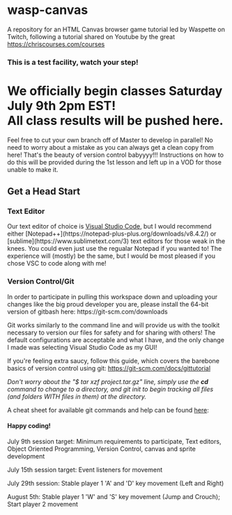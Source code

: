 # wasp-canvas
A repository for an HTML Canvas browser game tutorial led by Waspette on Twitch, following a tutorial shared on Youtube by the great https://chriscourses.com/courses

<h3>This is a test facility, watch your step!</h3>


<h1>
We officially begin classes Saturday July 9th 2pm EST! </br>
All class results will be pushed here. </h1>

Feel free to cut your own branch off of Master to develop in parallel! No need to worry about a mistake as you can always get a clean copy from here! That's the beauty of version control babyyyy!!! Instructions on how to do this will be provided during the 1st lesson and left up in a VOD for those unable to make it.

<h2>Get a Head Start</h3>


<h3> Text Editor</h2>
Our text editor of choice is <a href="https://code.visualstudio.com/download">Visual Studio Code</a>, but I would recommend either [Notepad++](https://notepad-plus-plus.org/downloads/v8.4.2/) or [sublime](https://www.sublimetext.com/3) text editors for those weak in the knees. You could even just use the regualar Notepad if you wanted to! The experience will (mostly) be the same, but I would be most pleased if you chose VSC to code along with me!

<h3> Version Control/Git</h2>
In order to participate in pulling this workspace down and uploading your changes like the big proud developer you are, please install the 64-bit version of gitbash here: https://git-scm.com/downloads

 Git works similarly to the command line and will provide us with the toolkit necessary to version our files for safety and for sharing with others! The default configurations are acceptable and what I have, and the only change I made was selecting Visual Studio Code as my GUI!

If you're feeling extra saucy, follow this guide,  which covers the barebone basics of version control using git: https://git-scm.com/docs/gittutorial

<i>Don't worry about the "$ tar xzf project.tar.gz" line, simply use the <b>cd</b> command to change to a directory, and git init to begin tracking all files (and folders WITH files in them) at the directory. </i>

A cheat sheet for available git commands and help can be found <a href="https://education.github.com/git-cheat-sheet-education.pdf">here</a>:


<h4>Happy coding!</h4>

July 9th session target: Minimum requirements to participate, Text editors, Object Oriented Programming, Version Control, canvas and sprite development

July 15th session target: Event listeners for movement

July 29th session: Stable player 1 'A' and 'D' key movement (Left and Right)

August 5th: Stable player 1 'W' and 'S' key movement (Jump and Crouch); Start player 2 movement
